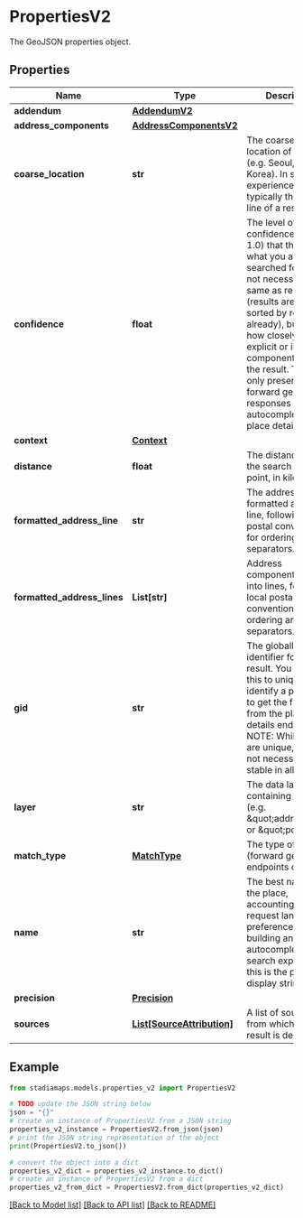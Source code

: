# PropertiesV2

The GeoJSON properties object.

## Properties

Name | Type | Description | Notes
------------ | ------------- | ------------- | -------------
**addendum** | [**AddendumV2**](AddendumV2.md) |  | [optional] 
**address_components** | [**AddressComponentsV2**](AddressComponentsV2.md) |  | [optional] 
**coarse_location** | **str** | The coarse-grained location of the place (e.g. Seoul, South Korea).  In search experiences, this is typically the second line of a result cell. | [optional] 
**confidence** | **float** | The level of confidence (0.0 - 1.0) that the result is what you actually searched for.  This is not necessarily the same as relevance (results are returned sorted by relevance already), but rather how closely the explicit or inferred components match the result. This is only present for forward geocoding responses (not autocomplete or place details). | [optional] 
**context** | [**Context**](Context.md) |  | [optional] 
**distance** | **float** | The distance from the search focus point, in kilometers. | [optional] 
**formatted_address_line** | **str** | The address formatted as a single line, following local postal conventions for ordering and separators. | [optional] 
**formatted_address_lines** | **List[str]** | Address components split up into lines, following local postal conventions for ordering and separators. | [optional] 
**gid** | **str** | The globally unique identifier for this result.  You can use this to uniquely identify a place, and to get the full details from the place details endpoint.  NOTE: While GIDs are unique, they may not necessarily be stable in all datasets. | 
**layer** | **str** | The data layer containing the place (e.g. \&quot;address\&quot; or \&quot;poi\&quot;). | 
**match_type** | [**MatchType**](MatchType.md) | The type of match (forward geocoding endpoints only). | [optional] 
**name** | **str** | The best name for the place, accounting for request language preferences.  When building an autocomplete search experience, this is the primary display string. | 
**precision** | [**Precision**](Precision.md) |  | 
**sources** | [**List[SourceAttribution]**](SourceAttribution.md) | A list of sources from which the result is derived. | [optional] 

## Example

```python
from stadiamaps.models.properties_v2 import PropertiesV2

# TODO update the JSON string below
json = "{}"
# create an instance of PropertiesV2 from a JSON string
properties_v2_instance = PropertiesV2.from_json(json)
# print the JSON string representation of the object
print(PropertiesV2.to_json())

# convert the object into a dict
properties_v2_dict = properties_v2_instance.to_dict()
# create an instance of PropertiesV2 from a dict
properties_v2_from_dict = PropertiesV2.from_dict(properties_v2_dict)
```
[[Back to Model list]](../README.md#documentation-for-models) [[Back to API list]](../README.md#documentation-for-api-endpoints) [[Back to README]](../README.md)


